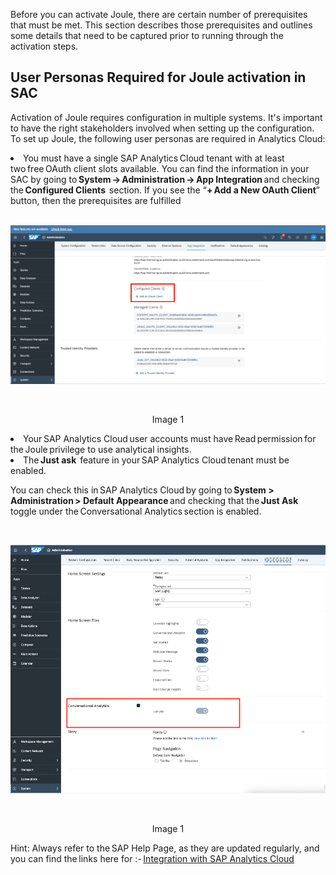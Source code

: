Before you can activate Joule, there are certain number of prerequisites that must be met. This section describes those prerequisites and outlines some details that need to be captured prior to running through the activation steps. 

## User Personas Required for Joule activation in SAC
Activation of Joule requires configuration in multiple systems. It's important to have the right stakeholders involved when setting up the configuration. To set up Joule, the following user personas are required in Analytics Cloud: 

<li>You must have a single SAP Analytics Cloud tenant with at least two free OAuth client slots available. You can find the information in your SAC by going to <b>System -> Administration -> App Integration</b> and checking the <b>Configured Clients </b> section. If you see the “<b>+ Add a New OAuth Client</b>” button, then the prerequisites are fulfilled </li>

   <br>
<p align="center"> 
<img src="images/2.1.1.png"> 
</p>
<br>
<p align="center" <b>Image 1</b> </p>

<li>Your SAP Analytics Cloud user accounts must have Read permission for the Joule privilege to use analytical insights. </li>

<li>The <b>Just ask </b> feature in your SAP Analytics Cloud tenant must be enabled. </li>

You can check this in SAP Analytics Cloud by going to <b>System > Administration > Default Appearance</b> and checking that the <b>Just Ask</b> toggle under the Conversational Analytics section is enabled. 

   <br>
<p align="center"> 
<img src="images/2.1.2.png"> 
</p>
<br>
<p align="center" <b>Image 1</b> </p>

Hint: Always refer to the SAP Help Page, as they are updated regularly, and you can find the links here for :- <a href="https://help.sap.com/docs/joule/integrating-joule-with-sap/integration-with-sap-analytics-cloud">Integration with SAP Analytics Cloud </a> 

